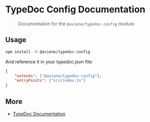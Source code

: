 # TypeDoc Config Documentation

> Documentation for the `@aviene/typedoc-config` module.

## Usage

```sh
npm install -D @aviene/typedoc-config
```

And reference it in your _typedoc.json_ file:

```json
{
    "extends": ["@aviene/typedoc-config"],
    "entryPoints": ["src/index.ts"]
}
```

## More

- [TypeDoc Documentation](https://typedoc.org/guides/overview/)
